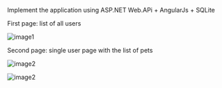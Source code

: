 Implement the application
using ASP.NET Web.APi + AngularJs + SQLite
 
First page: list of all users

![image1](https://cloud.githubusercontent.com/assets/8517032/26749565/721731da-4816-11e7-84bf-634f02329284.jpg)

Second page: single user page with the list of pets

![image2](https://cloud.githubusercontent.com/assets/8517032/26749569/79bd11a2-4816-11e7-8e87-3f10ac3b0072.png)

![image2](https://cloud.githubusercontent.com/assets/8517032/26749569/79bd11a2-4816-11e7-8e87-3f10ac3b0072.png)
